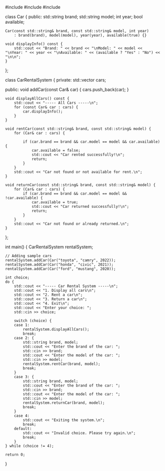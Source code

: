 #include <iostream>
#include <vector>
#include <string>

class Car {
public:
    std::string brand;
    std::string model;
    int year;
    bool available;

    Car(const std::string& brand, const std::string& model, int year)
        : brand(brand), model(model), year(year), available(true) {}

    void displayInfo() const {
        std::cout << "Brand: " << brand << "\nModel: " << model << "\nYear: " << year << "\nAvailable: " << (available ? "Yes" : "No") << "\n\n";
    }
};

class CarRentalSystem {
private:
    std::vector<Car> cars;

public:
    void addCar(const Car& car) {
        cars.push_back(car);
    }

    void displayAllCars() const {
        std::cout << "----- All Cars -----\n";
        for (const Car& car : cars) {
            car.displayInfo();
        }
    }

    void rentCar(const std::string& brand, const std::string& model) {
        for (Car& car : cars) {

            if (car.brand == brand && car.model == model && car.available) {
                car.available = false;
                std::cout << "Car rented successfully!\n";
                return;
            }
        }
        std::cout << "Car not found or not available for rent.\n";
    }

    void returnCar(const std::string& brand, const std::string& model) {
        for (Car& car : cars) {
            if (car.brand == brand && car.model == model && !car.available) {
                car.available = true;
                std::cout << "Car returned successfully!\n";
                return;
            }
        }
        std::cout << "Car not found or already returned.\n";
    }
};

int main() {
    CarRentalSystem rentalSystem;

    // Adding sample cars
    rentalSystem.addCar(Car("toyota", "camry", 2022));
    rentalSystem.addCar(Car("honda", "civic", 2021));
    rentalSystem.addCar(Car("ford", "mustang", 2020));

    int choice;
    do {
        std::cout << "----- Car Rental System -----\n";
        std::cout << "1. Display all cars\n";
        std::cout << "2. Rent a car\n";
        std::cout << "3. Return a car\n";
        std::cout << "4. Exit\n";
        std::cout << "Enter your choice: ";
        std::cin >> choice;

        switch (choice) {
        case 1:
            rentalSystem.displayAllCars();
            break;
        case 2: {
            std::string brand, model;
            std::cout << "Enter the brand of the car: ";
            std::cin >> brand;
            std::cout << "Enter the model of the car: ";
            std::cin >> model;
            rentalSystem.rentCar(brand, model);
            break;
        }
        case 3: {
            std::string brand, model;
            std::cout << "Enter the brand of the car: ";
            std::cin >> brand;
            std::cout << "Enter the model of the car: ";
            std::cin >> model;
            rentalSystem.returnCar(brand, model);
            break;
        }
        case 4:
            std::cout << "Exiting the system.\n";
            break;
        default:
            std::cout << "Invalid choice. Please try again.\n";
            break;
        }
    } while (choice != 4);

    return 0;
}


